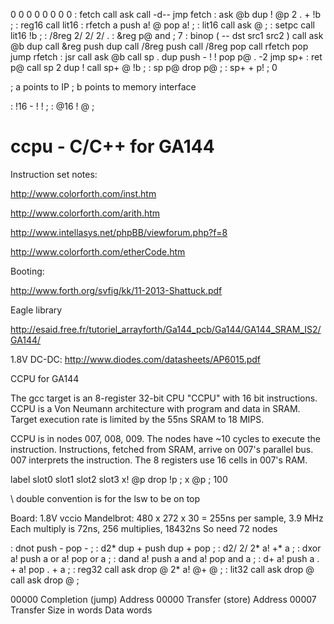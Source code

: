 0
0
0
0
0
0
0
0
: fetch   call    ask
          call    -d--
          jmp     fetch
: ask     @b      dup     !       @p
          2
          .       +       !b      ;
: reg16   call    lit16
: rfetch  a       push    a!      @
          pop     a!      ;
: lit16   call    ask
          @       ;
: setpc   call    lit16
          !b      ;
: /8reg   2/      2/      2/      .
: &reg    p@      and     ;
          7
: binop   ( -- dst src1 src2 )
          call    ask
          @b      dup     call    &reg
          push    dup     call    /8reg
          push    call    /8reg
          pop     call    rfetch
          pop     jump    rfetch
: jsr     call    ask
          @b      call    sp      .
          dup     push    -       !
          !       pop     p@      .
          -2
          jmp     sp+
: ret     p@      call    sp
          2
          dup     !       call    sp+
          @       !b      ;
: sp      p@      drop    p@      ;
: sp+     +       p!      ;
0

; a points to IP
; b points to memory interface


: !16     -       !       !       ;
: @16     !       @       ;

ccpu - C/C++ for GA144
======================

Instruction set notes:

  http://www.colorforth.com/inst.htm

  http://www.colorforth.com/arith.htm

  http://www.intellasys.net/phpBB/viewforum.php?f=8

  http://www.colorforth.com/etherCode.htm

Booting:

  http://www.forth.org/svfig/kk/11-2013-Shattuck.pdf

Eagle library

  http://esaid.free.fr/tutoriel_arrayforth/Ga144_pcb/Ga144/GA144_SRAM_IS2/GA144/

1.8V DC-DC: http://www.diodes.com/datasheets/AP6015.pdf

CCPU for GA144

The gcc target is an 8-register 32-bit CPU "CCPU" with 16 bit instructions.
CCPU is a Von Neumann architecture with program and data in SRAM.
Target execution rate is limited by the 55ns SRAM to 18 MIPS.

CCPU is in nodes 007, 008, 009. The nodes have ~10 cycles to execute the instruction.
Instructions, fetched from SRAM, arrive on 007's parallel bus.
007 interprets the instruction.
The 8 registers use 16 cells in 007's RAM.


label     slot0   slot1   slot2   slot3
x!        @p      drop    !p      ;
x         @p      ;
                       100

\ double convention is for the lsw to be on top

Board:
  1.8V vccio
Mandelbrot:
  480 x 272 x 30 = 255ns per sample, 3.9 MHz
  Each multiply is 72ns, 256 multiplies, 18432ns
  So need 72 nodes


: dnot    push    -       pop     -
          ;
: d2*     dup     +       push    dup
          +       pop     ;
: d2/     2/      2*      a!      +*
          a       ;
: dxor    a!      push    a       or
          a!      pop     or      a
          ;
: dand    a!      push    a       and
          a!      pop     and     a
          ;
: d+      a!      push    a       .
          +       a!      pop     .
          +       a       ;
: reg32   call    ask
          drop    @       2*      a!
          @+      @       ;
: lit32   call    ask
          drop    @
          call    ask
          drop    @       ;



00000 Completion (jump) Address
00000 Transfer (store) Address
00007 Transfer Size in words
      Data words
